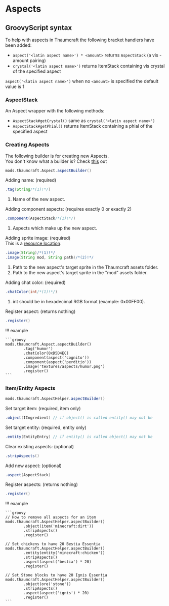 # Aspects

## GroovyScript syntax

To help with aspects in Thaumcraft the following bracket handlers have been added: <br>

- `aspect('<latin aspect name>') * <amount>` returns `AspectStack` (a vis - amount pairing)
- `crystal('<latin aspect name>')` returns ItemStack containing vis crystal of the specified aspect

`aspect('<latin aspect name>')` when no `<amount>` is specified the default value is 1

### AspectStack

An Aspect wrapper with the following methods: <br>

- `AspectStack#getCrystal()` same as `crystal('<latin aspect name>')`
- `AspectStack#getPhial()` returns ItemStack containing a phial of the specified aspect

### Creating Aspects

The following builder is for creating new Aspects. <br>
You don't know what a builder is? Check [this](https://groovyscript-docs.readthedocs.io/en/latest/groovy/builder/) out

```groovy
mods.thaumcraft.Aspect.aspectBuilder()
```

Adding name: (required)

```groovy
.tag(String/*(1)!*/)
```

1. Name of the new aspect.

Adding component aspects: (requires exactly 0 or exactly 2)

```groovy
.component(AspectStack/*(1)!*/)
```

1. Aspects which make up the new aspect.

Adding sprite image: (required) <br>
This is a [resource location](../../rl.md).

```groovy
.image(String)/*(1)!*/
.image(String mod, String path)/*(2)!*/
```

1. Path to the new aspect's target sprite in the Thaumcraft assets folder.
2. Path to the new aspect's target sprite in the "mod" assets folder.

Adding chat color: (required)

```groovy
.chatColor(int/*(1)!*/)
```

1. int should be in hexadecimal RGB format (example: 0x00FF00).

Register aspect: (returns nothing)

```groovy
.register()
```

!!! example

    ```groovy
    mods.thaumcraft.Aspect.aspectBuilder()
            .tag('humor')
            .chatColor(0xD5D4EC)
            .component(aspect('cognito'))
            .component(aspect('perditio'))
            .image('textures/aspects/humor.png')
            .register()
    ```

### Item/Entity Aspects

```groovy
mods.thaumcraft.AspectHelper.aspectBuilder()
```

Set target item: (required, item only)

```groovy
.object(IIngredient) // if object() is called entity() may not be
```

Set target entity: (required, entity only)

```groovy
.entity(EntityEntry) // if entity() is called object() may not be
```

Clear existing aspects: (optional)

```groovy
.stripAspects()
```

Add new aspect: (optional)

```groovy
.aspect(AspectStack)
```

Register aspects: (returns nothing)

```groovy
.register()
```

!!! example

    ```groovy
    // How to remove all aspects for an item
    mods.thaumcraft.AspectHelper.aspectBuilder()
            .object(item('minecraft:dirt'))
            .stripAspects()
            .register()

    // Set chickens to have 20 Bestia Essentia
    mods.thaumcraft.AspectHelper.aspectBuilder()
            .entity(entity('minecraft:chicken'))
            .stripAspects()
            .aspect(aspect('bestia') * 20)
            .register()

    // Set Stone blocks to have 20 Ignis Essentia
    mods.thaumcraft.AspectHelper.aspectBuilder()
            .object(ore('stone'))
            .stripAspects()
            .aspect(aspect('ignis') * 20)
            .register()
    ```
